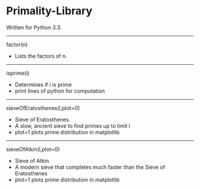 # Primality-Library
Written for Python 3.3. 
____________________________________ 
factor(n) 
- Lists the factors of n. 
____________________________________ 
isprime(i)
 - Determines if i is prime
 - print lines of python for computation
____________________________________  
sieveOfEratosthenes(l,plot=0)
 - Sieve of Eratosthenes. 
 - A slow, ancient sieve to find primes up to limit l
 - plot=1 plots prime distribution in matplotlib
____________________________________  
sieveOfAtkin(l,plot=0) 
 - Sieve of Atkin. 
 - A modern sieve that completes much faster than the Sieve of Eratosthenes
 - plot=1 plots prime distribution in matplotlib
